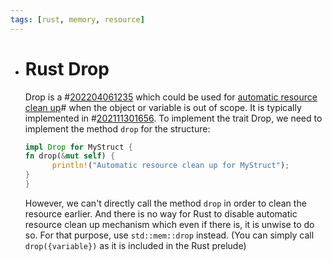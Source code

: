 ```yaml
---
tags: [rust, memory, resource]
---
```


- # Rust Drop
  
  Drop is a #[202204061235](202204061235.md) which could be used for [automatic resource clean up](202202012316.md)# when the object or variable is out of scope. It is typically implemented in #[202111301656](202111301656.md). To implement the trait Drop, we need to implement the method `drop` for the structure:
  
  ```rust
  impl Drop for MyStruct {
  fn drop(&mut self) {
  		println!("Automatic resource clean up for MyStruct");
  }
  }
  ```
  
  However, we can't directly call the method `drop` in order to clean the resource earlier. And there is no way for Rust to disable automatic resource clean up mechanism which even if there is, it is unwise to do so. For that purpose, use `std::mem::drop` instead. (You can simply call `drop({variable})` as it is included in the Rust prelude)